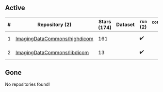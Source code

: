 ## Active
| # | Repository (2) | Stars (174) | Dataset | `run` (2) | `containers-run` | Last Modified |
| --- | --- | --- | --- | --- | --- | --- |
| 1 | [ImagingDataCommons/highdicom](https://github.com/ImagingDataCommons/highdicom) | 161 |  | :heavy_check_mark: |  | 2024-06-02 19:59:16+00:00 |
| 2 | [ImagingDataCommons/libdicom](https://github.com/ImagingDataCommons/libdicom) | 13 |  | :heavy_check_mark: |  | 2024-05-20 22:01:12+00:00 |

## Gone
No repositories found!
